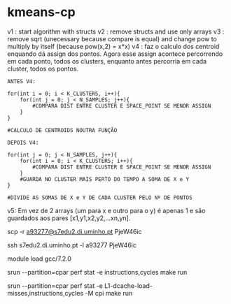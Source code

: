 # kmeans-cp
 
v1 : start algorithm with structs
v2 : remove structs and use only arrays
v3 : remove sqrt (unecessary because compare is equal) and change pow to multiply by itself (because pow(x,2) = x*x)
v4 : faz o calculo dos centroid enquando dá assign dos pontos. Agora esse assign acontece percorrendo em cada ponto, todos os clusters, enquanto antes percorria em cada cluster, todos os pontos.


    ANTES V4:

    for(int i = 0; i < K_CLUSTERS, i++){
        for(int j = 0; j < N_SAMPLES; j++){
            #COMPARA DIST ENTRE CLUSTER E SPACE_POINT SE MENOR ASSIGN
        }
    }

    #CALCULO DE CENTROIDS NOUTRA FUNÇÃO

    DEPOIS V4:

    for(int j = 0; j < N_SAMPLES, j++){
        for(int i = 0; i < K_CLUSTERS; i++){
            #COMPARA DIST ENTRE CLUSTER E SPACE_POINT SE MENOR ASSIGN
        }
        #GUARDA NO CLUSTER MAIS PERTO DO TEMPO A SOMA DE X e Y
    }

    #DIVIDE AS SOMAS DE X e Y DE CADA CLUSTER PELO Nº DE PONTOS

v5: Em vez de 2 arrays (um para x e outro para o y) é apenas 1 e são guardados aos pares [x1,y1,x2,y2,...xn,yn].


scp -r <source> a93277@s7edu2.di.uminho.pt
PjeW46ic

ssh s7edu2.di.uminho.pt -l a93277
PjeW46ic

module load gcc/7.2.0

srun --partition=cpar perf stat -e instructions,cycles make run

srun --partition=cpar perf stat -e L1-dcache-load-misses,instructions,cycles  -M cpi  make run